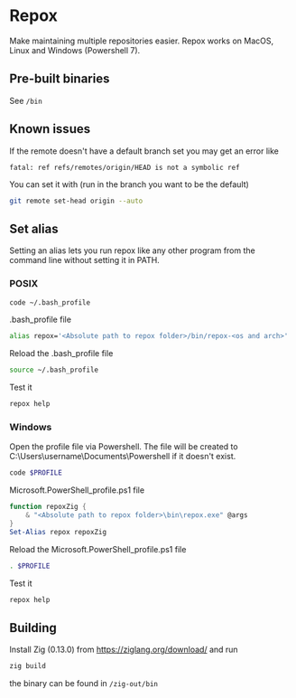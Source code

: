 # Repox

Make maintaining multiple repositories easier. Repox works on MacOS, Linux and Windows (Powershell 7).

## Pre-built binaries

See `/bin`

## Known issues

If the remote doesn't have a default branch set you may get an error like

```
fatal: ref refs/remotes/origin/HEAD is not a symbolic ref
```

You can set it with (run in the branch you want to be the default)

```sh
git remote set-head origin --auto
```

## Set alias

Setting an alias lets you run repox like any other program from the command line without setting it in PATH.

### POSIX

```sh
code ~/.bash_profile
```

.bash_profile file

```sh
alias repox='<Absolute path to repox folder>/bin/repox-<os and arch>'
```

Reload the .bash_profile file

```sh
source ~/.bash_profile
```

Test it

```sh
repox help
```

### Windows

Open the profile file via Powershell. The file will be created to C:\Users\username\Documents\Powershell if it doesn't exist.

```sh
code $PROFILE
```

Microsoft.PowerShell_profile.ps1 file

```ps1
function repoxZig {
    & "<Absolute path to repox folder>\bin\repox.exe" @args
}
Set-Alias repox repoxZig
```

Reload the Microsoft.PowerShell_profile.ps1 file

```sh
. $PROFILE
```

Test it

```sh
repox help
```

## Building

Install Zig (0.13.0) from https://ziglang.org/download/ and run

```sh
zig build
```

the binary can be found in `/zig-out/bin`
